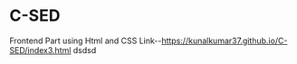 # C-SED
Frontend Part using Html and CSS
Link--https://kunalkumar37.github.io/C-SED/index3.html
dsdsd
